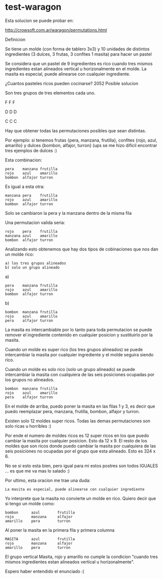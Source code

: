 test-waragon
============

Esta solucion se puede probar en:

http://crowsoft.com.ar/waragon/permutations.html

Definicion

Se tiene un molde (con forma de tablero 3x3) y 10 unidades de distintos ingredientes (3 dulces, 3 frutas, 3 confites 1 masita) para hacer un pastel

Se considera que un pastel de 9 ingredientes es rico cuando tres mismos ingredientes estan alineados vertical u horizonalmente en el molde. La masita es especial, puede alinearse con cualquier ingrediente.

¿Cuantos pasteles ricos pueden cocinarse?
2052
Posible solucion

Son tres grupos de tres elementos cada uno.

F	F	F

D	D	D

C	C	C

Hay que obtener todas las permutaciones posibles que sean distintas.

Por ejemplo: si tenemos frutas {pera, manzana, frutilla}, confites {rojo, azul, amarillo} y dulces {bombon, alfajor, turron} (ups se me hizo dificil encontrar tres ejemplos de dulces :)

Esta combinacion:

    pera	manzana	frutilla
    rojo	azul	amarillo
    bombon	alfajor	turron

Es igual a esta otra:

    manzana	pera	frutilla
    rojo	azul	amarillo
    bombon	alfajor	turron

Solo se cambiaron la pera y la manzana dentro de la misma fila

Una permutacion valida seria:

    rojo	pera	frutilla
    manzana	azul	amarillo
    bombon	alfajor	turron

Analizando esto obtenemos que hay dos tipos de cobinaciones que nos dan un molde rico:

    a) los tres grupos alineados
    b) solo un grupo alineado

a)

    pera	manzana	frutilla
    rojo	azul	amarillo
    bombon	alfajor	turron

b)

    bombon	manzana	frutilla
    rojo	azul	amarillo
    pera	alfajor	turron

La masita es intercambiable por lo tanto para toda permutacion se puede remover el ingrediente contenido en cualquier posicion y sustituirlo por la masita.

Cuando un molde es super rico (los tres grupos alineados) se puede intercambiar la masita por cualquier ingrediente y el molde seguira siendo rico.

Cuando un molde es solo rico (solo un grupo alineado) se puede intercambiar la masita con cualquiera de las seis posiciones ocupadas por los grupos no alineados.

    bombon	manzana	frutilla
    rojo	azul	amarillo
    pera	alfajor	turron

En el molde de arriba, puedo poner la masita en las filas 1 y 3, es decir que puedo reemplazar pera, manzana, frutilla, bombon, alfajor y turron.

Existen solo 12 moldes super ricos. Todas las demas permutaciones son solo ricas u horribles :)

Por ende el numero de moldes ricos es 12 super ricos en los que puedo cambiar la masita por cualquier posicion. Esto da 12 x 9. El resto de los moldes que son ricos donde puedo cambiar la masita por cualquiera de las seis posiciones no ocupadas por el grupo que esta alineado. Esto es 324 x 6.

No se si esto esta bien, pero igual para mi estos postres son todos IGUALES ... es que me va mas lo salado :)

Por ultimo, esta oracion me trae una duda:

    La masita es especial, puede alinearse con cualquier ingrediente

Yo interprete que la masita no convierte un molde en rico. Quiero decir
que si tengo un molde como:

    bombon      azul	    frutilla
    rojo        manzana	    alfajor
    amarillo	pera	    turron

Al poner la masita en la primera fila y primera columna


    MASITA      azul	    frutilla
    rojo        manzana	    alfajor
    amarillo	pera	    turron

El grupo vertical Masita, rojo y amarillo no cumple la condicion "cuando tres mismos ingredientes estan alineados vertical u horizonalmente". 

Espero haber entendido el enunciado :(